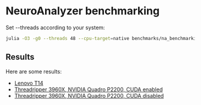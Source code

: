 # NeuroAnalyzer benchmarking

Set --threads according to your system:
```sh
julia -O3 -g0 --threads 48 --cpu-target=native benchmarks/na_benchmarking.jl > benchmarks/results.md
```

## Results

Here are some results:
- [Lenovo T14](benchmarks/t14_benchmark.md)
- [Threadripper 3960X, NVIDIA Quadro P2200, CUDA enabled](benchmarks/3960x_cuda_benchmark.md)
- [Threadripper 3960X, NVIDIA Quadro P2200, CUDA disabled](benchmarks/3960x_nocuda_benchmark.md)